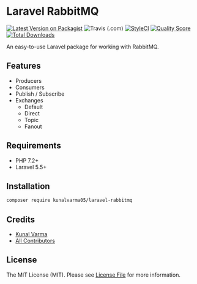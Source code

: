 # Laravel RabbitMQ

[![Latest Version on Packagist](https://img.shields.io/packagist/v/kunalvarma05/laravel-rabbitmq.svg?style=flat-square)](https://packagist.org/packages/kunalvarma05/laravel-rabbitmq)
![Travis (.com)](https://img.shields.io/travis/com/kunalvarma05/laravel-rabbitmq?style=flat-square)
[![StyleCI](https://github.styleci.io/repos/242348127/shield)](https://github.styleci.io/repos/242348127)
[![Quality Score](https://img.shields.io/scrutinizer/g/kunalvarma05/laravel-rabbitmq.svg?style=flat-square)](https://scrutinizer-ci.com/g/kunalvarma05/laravel-rabbitmq)
[![Total Downloads](https://img.shields.io/packagist/dt/kunalvarma05/laravel-rabbitmq.svg?style=flat-square)](https://packagist.org/packages/kunalvarma05/laravel-rabbitmq)

An easy-to-use Laravel package for working with RabbitMQ.

## Features

- Producers
- Consumers
- Publish / Subscribe
- Exchanges
  - Default
  - Direct
  - Topic
  - Fanout

## Requirements

- PHP 7.2+
- Laravel 5.5+

## Installation

```sh
composer require kunalvarma05/laravel-rabbitmq
```

## Credits

- [Kunal Varma](https://github.com/kunalvarma05)
- [All Contributors](https://github.com/kunalvarma05/laravel-rabbitmq/contributors)

## License

The MIT License (MIT). Please see [License File](./LICENSE.md) for more information.
